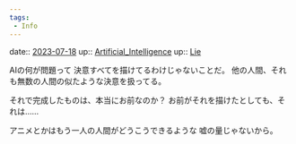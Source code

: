 ```yaml
---
tags:
 - Info
---
```


date:: [2023-07-18](/Daily_Note/2023-07-18.md)
up:: [Artificial_Intelligence](../Bar/Novel/Topics/Artificial_Intelligence.md)
up:: [Lie](Bar/Novel/Topics/Lie.md)

AIの何が問題って
決意すべてを描けてるわけじゃないことだ。
他の人間、それも無数の人間の似たような決意を扱ってる。

それで完成したものは、本当にお前なのか？
お前がそれを描けたとしても、それは……

アニメとかはもう一人の人間がどうこうできるような
嘘の量じゃないから。